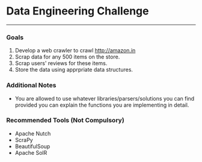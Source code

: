 # Data Engineering Challenge
--------------------------

### Goals
1. Develop a web crawler to crawl http://amazon.in
2. Scrap data for any 500 items on the store.
3. Scrap users' reviews for these items.
4. Store the data using apprpriate data structures.

### Additional Notes
* You are allowed to use whatever libraries/parsers/solutions you can find provided you can explain the functions you are implementing in detail.

### Recommended Tools (Not Compulsory)
* Apache Nutch
* ScraPy
* BeautifulSoup
* Apache SolR

